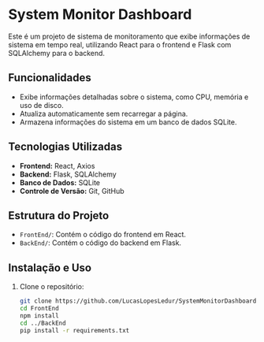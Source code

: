 # System Monitor Dashboard

Este é um projeto de sistema de monitoramento que exibe informações de sistema em tempo real, utilizando React para o frontend e Flask com SQLAlchemy para o backend.

## Funcionalidades

- Exibe informações detalhadas sobre o sistema, como CPU, memória e uso de disco.
- Atualiza automaticamente sem recarregar a página.
- Armazena informações do sistema em um banco de dados SQLite.

## Tecnologias Utilizadas

- **Frontend:** React, Axios
- **Backend:** Flask, SQLAlchemy
- **Banco de Dados:** SQLite
- **Controle de Versão:** Git, GitHub

## Estrutura do Projeto

- `FrontEnd/`: Contém o código do frontend em React.
- `BackEnd/`: Contém o código do backend em Flask.

## Instalação e Uso

1. Clone o repositório:

   ```bash
   git clone https://github.com/LucasLopesLedur/SystemMonitorDashboard.git
   cd FrontEnd
   npm install
   cd ../BackEnd
   pip install -r requirements.txt
   ```
  
